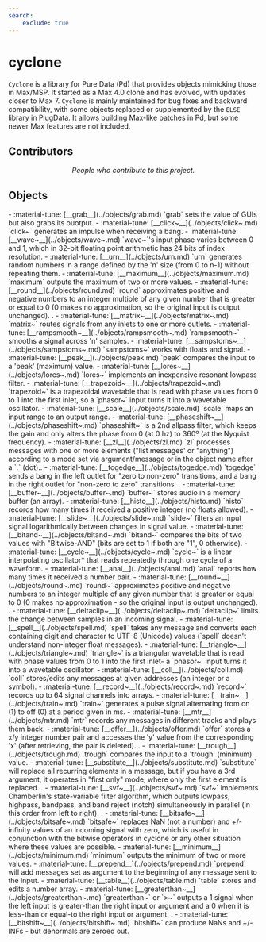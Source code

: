 ```yaml
---
search:
    exclude: true
---
```


# cyclone
`Cyclone` is a library for Pure Data (Pd) that provides objects mimicking those in Max/MSP.
It started as a Max 4.0 clone and has evolved, with updates closer to Max 7.
`Cyclone` is mainly maintained for bug fixes and backward compatibility, with some objects replaced or supplemented by the `ELSE` library in PlugData.
It allows building Max-like patches in Pd, but some newer Max features are not included.
<h2>Contributors</h2>

<div id="libcontributors"></div>

<p align="center">
<i>People who contribute to this project.</i>
</p>


<script>
async function updateList() {
    const repoOwner = 'porres';
    const repoName = 'pd-cyclone';
    try {
        const res = await fetch(`https://api.github.com/repos/${repoOwner}/${repoName}/contributors`);
        const contributors = await res.json();
        const container = document.getElementById('libcontributors');
        contributors.forEach(user => {
            const link = document.createElement('a');
            link.href = `https://github.com/${user.login}`;
            link.target = '_blank';
            const img = document.createElement('img');
            img.src = `https://github.com/${user.login}.png?size=100`;
            img.alt = user.login;
            img.className = 'libavatar';
            link.appendChild(img);
            container.appendChild(link);
        });
    } catch(err) {
        console.error(err);
    }
}
updateList();
</script>


<h2>Objects</h2>

<div class="grid cards" markdown>
- :material-tune: [__grab__](../objects/grab.md) `grab` sets the value of GUIs but also grabs its ouotput.
- :material-tune: [__click~__](../objects/click~.md) `click~` generates an impulse when receiving a bang.
- :material-tune: [__wave~__](../objects/wave~.md) `wave~`'s input phase varies between 0 and 1, which in 32-bit floating point arithmetic has 24 bits of index resolution.
- :material-tune: [__urn__](../objects/urn.md) `urn` generates random numbers in a range defined by the 'n' size (from 0 to n-1) without repeating them.
- :material-tune: [__maximum__](../objects/maximum.md) `maximum` outputs the maximum of two or more values.
- :material-tune: [__round__](../objects/round.md) `round` approximates positive and negative numbers to an integer multiple of any given number that is greater or equal to 0 (0 makes no approximation, so the original input is output unchanged).
.
- :material-tune: [__matrix~__](../objects/matrix~.md) `matrix~` routes signals from any inlets to one or more outlets.
- :material-tune: [__rampsmooth~__](../objects/rampsmooth~.md) `rampsmooth~` smooths a signal across 'n' samples.
- :material-tune: [__sampstoms~__](../objects/sampstoms~.md) `sampstoms~` works with floats and signal.
- :material-tune: [__peak__](../objects/peak.md) `peak` compares the input to a 'peak' (maximum) value.
- :material-tune: [__lores~__](../objects/lores~.md) `lores~` implements an inexpensive resonant lowpass filter.
- :material-tune: [__trapezoid~__](../objects/trapezoid~.md) `trapezoid~` is a trapezoidal wavetable that is read with phase values from 0 to 1 into the first inlet, so a `phasor~` input turns it into a wavetable oscillator.
- :material-tune: [__scale__](../objects/scale.md) `scale` maps an input range to an output range.
- :material-tune: [__phaseshift~__](../objects/phaseshift~.md) `phaseshift~` is a 2nd allpass filter, which keeps the gain and only alters the phase from 0 (at 0 hz) to 360º (at the Nyquist frequency).
- :material-tune: [__zl__](../objects/zl.md) `zl` processes messages with one or more elements ("list messages' or "anything") according to a mode set via argument/message or in the object name after a `.` (dot)..
- :material-tune: [__togedge__](../objects/togedge.md) `togedge` sends a bang in the left outlet for "zero to non-zero" transitions, and a bang in the right outlet for "non-zero to zero" transitions.
.
- :material-tune: [__buffer~__](../objects/buffer~.md) `buffer~` stores audio in a memory buffer (an array).
- :material-tune: [__histo__](../objects/histo.md) `histo` records how many times it received a positive integer (no floats allowed).
- :material-tune: [__slide~__](../objects/slide~.md) `slide~` filters an input signal logarithmically between changes in signal value.
- :material-tune: [__bitand~__](../objects/bitand~.md) `bitand~` compares the bits of two values with "Bitwise-AND" (bits are set to 1 if both are "1", 0 otherwise).
- :material-tune: [__cycle~__](../objects/cycle~.md) `cycle~` is a linear interpolating oscillator* that reads repeatedly through one cycle of a waveform.
- :material-tune: [__anal__](../objects/anal.md) `anal` reports how many times it received a number pair.
- :material-tune: [__round~__](../objects/round~.md) `round~` approximates positive and negative numbers to an integer multiple of any given number that is greater or equal to 0 (0 makes no approximation - so the original input is output unchanged).
.
- :material-tune: [__deltaclip~__](../objects/deltaclip~.md) `deltaclip~` limits the change between samples in an incoming signal.
- :material-tune: [__spell__](../objects/spell.md) `spell` takes any message and converts each containing digit and character to UTF-8 (Unicode) values (`spell` doesn't understand non-integer float messages).
- :material-tune: [__triangle~__](../objects/triangle~.md) `triangle~` is a triangular wavetable that is read with phase values from 0 to 1 into the first inlet- a `phasor~` input turns it into a wavetable oscillator.
- :material-tune: [__coll__](../objects/coll.md) `coll` stores/edits any messages at given addresses (an integer or a symbol).
- :material-tune: [__record~__](../objects/record~.md) `record~` records up to 64 signal channels into arrays.
- :material-tune: [__train~__](../objects/train~.md) `train~` generates a pulse signal alternating from on (1) to off (0) at a period given in ms.
- :material-tune: [__mtr__](../objects/mtr.md) `mtr` records any messages in different tracks and plays them back.
- :material-tune: [__offer__](../objects/offer.md) `offer` stores a x/y integer number pair and accesses the 'y' value from the corresponding 'x' (after retrieving, the pair is deleted).
.
- :material-tune: [__trough__](../objects/trough.md) `trough` compares the input to a 'trough' (minimum) value.
- :material-tune: [__substitute__](../objects/substitute.md) `substitute` will replace all recurring elements in a message, but if you have a 3rd argument, it operates in "first only" mode, where only the first element is replaced.
.
- :material-tune: [__svf~__](../objects/svf~.md) `svf~` implements Chamberlin's state-variable filter algorithm, which outputs lowpass, highpass, bandpass, and band reject (notch) simultaneously in parallel (in this order from left to right).
.
- :material-tune: [__bitsafe~__](../objects/bitsafe~.md) `bitsafe~` replaces NaN (not a number) and +/- infinity values of an incoming signal with zero, which is useful in conjunction with the bitwise operators in cyclone or any other situation where these values are possible.
- :material-tune: [__minimum__](../objects/minimum.md) `minimum` outputs the minimum of two or more values.
- :material-tune: [__prepend__](../objects/prepend.md) `prepend` will add messages set as argument to the beginning of any message sent to the input.
- :material-tune: [__table__](../objects/table.md) `table` stores and edits a number array.
- :material-tune: [__greaterthan~__](../objects/greaterthan~.md) `greaterthan~` or `>~` outputs a 1 signal when the left input is greater-than the right input or argument and a 0 when it is less-than or equal-to the right input or argument.
.
- :material-tune: [__bitshift~__](../objects/bitshift~.md) `bitshift~` can produce NaNs and +/-INFs - but denormals are zeroed out.
</div>